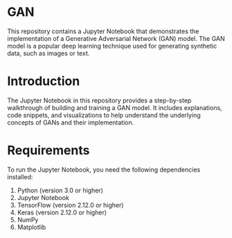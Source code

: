 # GAN
This repository contains a Jupyter Notebook that demonstrates the implementation of a Generative Adversarial Network (GAN) model. The GAN model is a popular deep learning technique used for generating synthetic data, such as images or text. 
# Introduction
The Jupyter Notebook in this repository provides a step-by-step walkthrough of building and training a GAN model. It includes explanations, code snippets, and visualizations to help understand the underlying concepts of GANs and their implementation. 
# Requirements
To run the Jupyter Notebook, you need the following dependencies installed:

1. Python (version 3.0 or higher)
2. Jupyter Notebook 
3. TensorFlow (version 2.12.0 or higher)
4. Keras (version 2.12.0 or higher)
5. NumPy
6. Matplotlib
